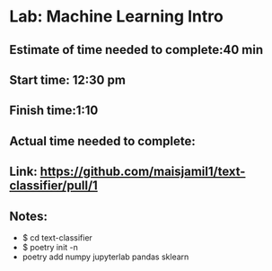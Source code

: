 # Lab: Machine Learning Intro
## Estimate of time needed to complete:40 min
## Start time: 12:30 pm
## Finish time:1:10
## Actual time needed to complete: 
## Link: https://github.com/maisjamil1/text-classifier/pull/1
## Notes:

- $ cd text-classifier 
- $ poetry init -n
- poetry add numpy jupyterlab pandas sklearn